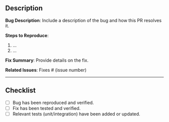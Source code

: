 ## Description
**Bug Description**: Include a description of the bug and how this PR resolves it.

**Steps to Reproduce**:
1. ...
2. ...

**Fix Summary**: Provide details on the fix.

**Related Issues**: Fixes # (issue number)

---

## Checklist
- [ ] Bug has been reproduced and verified.
- [ ] Fix has been tested and verified.
- [ ] Relevant tests (unit/integration) have been added or updated.

